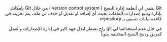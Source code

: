 <div dir="rtl">
Git ينتمي لي أنظمة إدارة النسخ ( version control system )
من خلال Git بإمكانك بإدارة وتتبع إصدارات الملفات
بحيث أي إضافة او تعديل او حذف لي ملف يتم تخزينه في قاعدة بيانات تسمى بـ repository

في حال عدم استخدامنا لي git راح نضطر لبذل جهد اكبر في إدارة الإصدارات والعمل كفريق ودمج النسخ المختلفة يدوياً
</div>